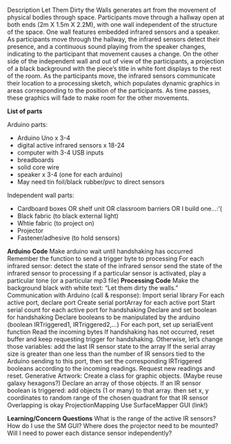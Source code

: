 Description
Let Them Dirty the Walls generates art from the movement of physical bodies through space. Participants move through  a hallway open at both ends (2m X 1.5m X 2.2M), with one wall independent of the structure of the space. One wall features embedded infrared sensors and a speaker. As participants move through the hallway, the infrared sensors detect their presence, and a continuous sound playing from the speaker changes, indicating to the participant that movement causes a change. On the other side of the independent wall and out of view of the participants, a projection of a black background with the piece’s title in white font displays to the rest of the room. As the participants move, the infrared sensors communicate their location to a processing sketch, which populates dynamic graphics in areas corresponding to the position of the participants. As time passes, these graphics will fade to make room for the other movements.

**List of parts**

Arduino parts:
- Arduino Uno x 3-4
- digital active infrared sensors x 18-24
- computer with 3-4 USB inputs
- breadboards
- solid core wire
- speaker x 3-4 (one for each arduino)
- May need tin foil/black rubber/pvc to direct sensors

Independent wall parts:
- Cardboard boxes OR shelf unit OR classroom barriers OR I build one…:’(
- Black fabric (to black external light)
- Whtie fabric (to project on)
- Projector
- Fastener/adhesive (to hold sensors)
	
 **Arduino Code**
  Make arduino wait until handshaking has occurred
  Remember the function to send a trigger byte to processing
  For each infrared sensor:
    detect the state of the infrared sensor
    send the state of the infrared sensor to processing
    if a particular sensor is activated,  play a particular tone (or a particular mp3 file)
**Processing Code**
Make the background black with white text: “Let them dirty the walls.”
Communication with Arduino (call & response):
  Import serial library
  For each active port, declare port
    Create serial portArray for each active port
    Start serial count for each active port for handshaking
    Declare and set boolean for handshaking
    Declare booleans to be manipulated by the arduino (boolean IRTriggered1, IRTriggered2,...)
  For each port, set up serialEvent function 
    Read the incoming bytes
    If handshaking has not occurred, reset buffer and keep requesting trigger for handshaking.
    Otherwise, let’s change those variables:
      add the last IR sensor state to the array
      If the serial array size is greater than one less than the number of IR sensors tied to       the Arduino sending to this port, then set the corresponding IRTriggered booleans             according to the incoming readings.
      Request new readings and reset.
Generative Artwork:
  Create a class for graphic objects. (Maybe reuse galaxy hexagons?)
  Declare an array of those objects.
  If an IR sensor boolean is triggered:
    add objects (1 or many) to that array.
    then set x, y coordinates to random range of the chosen quadrant for that IR sensor
      Overlapping is okay
ProjectionMapping
  Use SurfaceMapper GUI (link!)

**Learning/Concern Questions**
What is the range of the active IR sensors?
How do I use the SM GUI?
Where does the projector need to be mounted?
Will I need to power each distance sensor independently?

